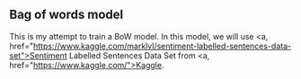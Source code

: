 <h2> Bag of words model </h2>

This is my attempt to train a BoW model. In this model, we will use <a, href="https://www.kaggle.com/marklvl/sentiment-labelled-sentences-data-set">Sentiment Labelled Sentences Data Set</a>
from <a, href="https://www.kaggle.com/">Kaggle</a>.
